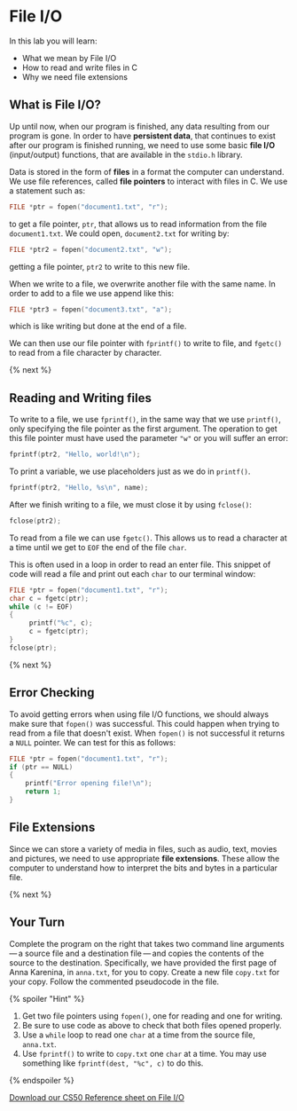 # File I/O

In this lab you will learn:

- What we mean by File I/O
- How to read and write files in C
- Why we need file extensions

## What is File I/O?

Up until now, when our program is finished, any data resulting from our program is gone. In order to have **persistent data**, that continues to exist after our program is finished running, we need to use some basic **file I/O** (input/output) functions, that are available in the `stdio.h` library.

Data is stored in the form of **files** in a format the computer can understand. We use file references, called **file pointers** to interact with files in C. We use a statement such as:

```c
FILE *ptr = fopen("document1.txt", "r");
```

to get a file pointer, `ptr`, that allows us to read information from the file `document1.txt`. We could open, `document2.txt` for writing by:

```c
FILE *ptr2 = fopen("document2.txt", "w");
```

getting a file pointer, `ptr2` to write to this new file.

When we write to a file, we overwrite another file with the same name. In order to add to a file we use append like this:

```c
FILE *ptr3 = fopen("document3.txt", "a");
```

which is like writing but done at the end of a file.

We can then use our file pointer with `fprintf()` to write to file, and `fgetc()` to read from a file character by character.

{% next %}

## Reading and Writing files

To write to a file, we use `fprintf()`, in the same way that we use `printf()`, only specifying the file pointer as the first argument. The operation to get this file pointer must have used the parameter `"w"` or you will suffer an error:

```c
fprintf(ptr2, "Hello, world!\n");
```

To print a variable, we use placeholders just as we do in `printf()`.

```c
fprintf(ptr2, "Hello, %s\n", name);
```

After we finish writing to a file, we must close it by using `fclose()`:

```c
fclose(ptr2);
```

To read from a file we can use `fgetc()`. This allows us to read a character at a time until we get to `EOF` the end of the file `char`.

This is often used in a loop in order to read an enter file. This snippet of code will read a file and print out each `char` to our terminal window:

```c
FILE *ptr = fopen("document1.txt", "r");
char c = fgetc(ptr);
while (c != EOF)
{
     printf("%c", c);
     c = fgetc(ptr);      
}
fclose(ptr);
```

{% next %}

## Error Checking

To avoid getting errors when using file I/O functions, we should always make sure that `fopen()` was successful. This could happen when trying to read from a file that doesn't exist. When `fopen()` is not successful it returns a `NULL` pointer. We can test for this as follows:

```c
FILE *ptr = fopen("document1.txt", "r");
if (ptr == NULL)
{
    printf("Error opening file!\n");
    return 1;  
}
```

## File Extensions

Since we can store a variety of media in files, such as audio, text, movies and pictures, we need to use appropriate **file extensions**. These allow the computer to understand how to interpret the bits and bytes in a particular file.

{% next %}

## Your Turn

Complete the program on the right that takes two command line arguments — a source file and a destination file — and copies the contents of the source to the destination. Specifically, we have provided the first page of Anna Karenina, in `anna.txt`, for you to copy. Create a new file `copy.txt` for your copy. Follow the commented pseudocode in the file.

{% spoiler "Hint" %}

1. Get two file pointers using `fopen()`, one for reading and one for writing.
2. Be sure to use code as above to check that both files opened properly.
3. Use a `while` loop to read one `char` at a time from the source file, `anna.txt`.
4. Use `fprintf()` to write to `copy.txt` one `char` at a time. You may use something like `fprintf(dest, "%c", c)` to do this.

{% endspoiler %}

[Download our CS50 Reference sheet on File I/O](https://ap.cs50.school/assets/pdfs/unit4/file_io.pdf)

